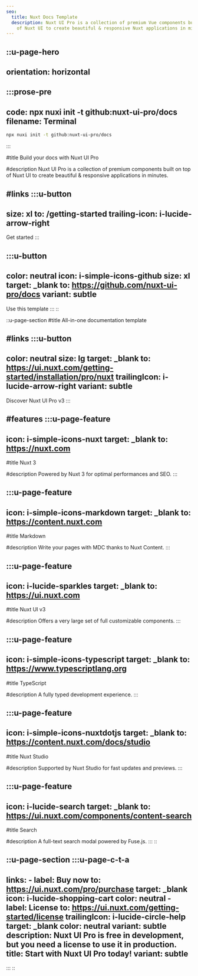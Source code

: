 ```yaml
---
seo:
  title: Nuxt Docs Template
  description: Nuxt UI Pro is a collection of premium Vue components built on top
    of Nuxt UI to create beautiful & responsive Nuxt applications in minutes.
---
```


::u-page-hero
---
orientation: horizontal
---
  :::prose-pre
  ---
  code: npx nuxi init -t github:nuxt-ui-pro/docs
  filename: Terminal
  ---
  ```bash
  npx nuxi init -t github:nuxt-ui-pro/docs
  ```
  :::

#title
Build your docs with Nuxt UI Pro

#description
Nuxt UI Pro is a collection of premium components built on top of Nuxt UI to create beautiful & responsive applications in minutes.

#links
  :::u-button
  ---
  size: xl
  to: /getting-started
  trailing-icon: i-lucide-arrow-right
  ---
  Get started
  :::

  :::u-button
  ---
  color: neutral
  icon: i-simple-icons-github
  size: xl
  target: _blank
  to: https://github.com/nuxt-ui-pro/docs
  variant: subtle
  ---
  Use this template
  :::
::

::u-page-section
#title
All-in-one documentation template

#links
  :::u-button
  ---
  color: neutral
  size: lg
  target: _blank
  to: https://ui.nuxt.com/getting-started/installation/pro/nuxt
  trailingIcon: i-lucide-arrow-right
  variant: subtle
  ---
  Discover Nuxt UI Pro v3
  :::

#features
  :::u-page-feature
  ---
  icon: i-simple-icons-nuxt
  target: _blank
  to: https://nuxt.com
  ---
  #title
  Nuxt 3

  #description
  Powered by Nuxt 3 for optimal performances and SEO.
  :::

  :::u-page-feature
  ---
  icon: i-simple-icons-markdown
  target: _blank
  to: https://content.nuxt.com
  ---
  #title
  Markdown

  #description
  Write your pages with MDC thanks to Nuxt Content.
  :::

  :::u-page-feature
  ---
  icon: i-lucide-sparkles
  target: _blank
  to: https://ui.nuxt.com
  ---
  #title
  Nuxt UI v3

  #description
  Offers a very large set of full customizable components.
  :::

  :::u-page-feature
  ---
  icon: i-simple-icons-typescript
  target: _blank
  to: https://www.typescriptlang.org
  ---
  #title
  TypeScript

  #description
  A fully typed development experience.
  :::

  :::u-page-feature
  ---
  icon: i-simple-icons-nuxtdotjs
  target: _blank
  to: https://content.nuxt.com/docs/studio
  ---
  #title
  Nuxt Studio

  #description
  Supported by Nuxt Studio for fast updates and previews.
  :::

  :::u-page-feature
  ---
  icon: i-lucide-search
  target: _blank
  to: https://ui.nuxt.com/components/content-search
  ---
  #title
  Search

  #description
  A full-text search modal powered by Fuse.js.
  :::
::

::u-page-section
  :::u-page-c-t-a
  ---
  links:
    - label: Buy now
      to: https://ui.nuxt.com/pro/purchase
      target: _blank
      icon: i-lucide-shopping-cart
      color: neutral
    - label: License
      to: https://ui.nuxt.com/getting-started/license
      trailingIcon: i-lucide-circle-help
      target: _blank
      color: neutral
      variant: subtle
  description: Nuxt UI Pro is free in development, but you need a license to use
    it in production.
  title: Start with Nuxt UI Pro today!
  variant: subtle
  ---
  :::
::